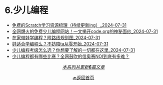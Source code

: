 # 6.少儿编程

- [免费的Scratch学习资源梳理（持续更新ing）_2024-07-31](docs/6.少儿编程/免费的Scratch学习资源梳理（持续更新ing）_2024-07-31.md)
- [全网爆火的免费少儿编程网站！一文揭开code.org的神秘面纱_2024-07-31](docs/6.少儿编程/全网爆火的免费少儿编程网站！一文揭开code.org的神秘面纱_2024-07-31.md)
- [在家带娃学编程？附路线规划图_2024-07-31](docs/6.少儿编程/在家带娃学编程？附路线规划图_2024-07-31.md)
- [娃适合学编程么？不妨陪ta从零开始_2024-07-31](docs/6.少儿编程/娃适合学编程么？不妨陪ta从零开始_2024-07-31.md)
- [少儿编程考级怎么选？你想要了解的一切都在这里_2024-07-31](docs/6.少儿编程/少儿编程考级怎么选？你想要了解的一切都在这里_2024-07-31.md)
- [少儿编程都有哪些比赛？全网鼓吹的信奥赛NOI到底有多难？](docs/6.少儿编程/少儿编程都有哪些比赛？全网鼓吹的信奥赛NOI到底有多难？.md)

<div style="text-align: center">

<u>*本系列共更新**6**篇文章*</u>
</div>
<div style="text-align: center">

[🔙返回首页](/)
</div>